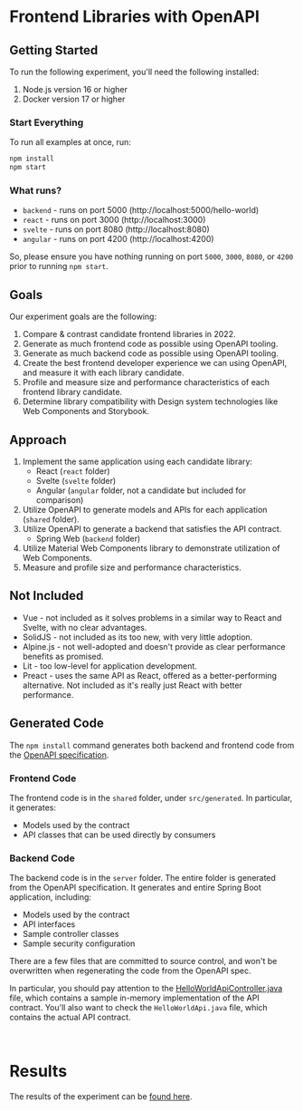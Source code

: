 # Frontend Libraries with OpenAPI

## Getting Started

To run the following experiment, you'll need the following installed:

1. Node.js version 16 or higher
2. Docker version 17 or higher

### Start Everything

To run all examples at once, run:

```bash
npm install
npm start
```

### What runs?

* `backend` - runs on port 5000 (http://localhost:5000/hello-world)
* `react` - runs on port 3000 (http://localhost:3000)
* `svelte` - runs on port 8080 (http://localhost:8080)
* `angular` - runs on port 4200 (http://localhost:4200)

So, please ensure you have nothing running on port `5000`, `3000`, `8080`, or `4200` prior to running `npm start`.

## Goals

Our experiment goals are the following:

1. Compare & contrast candidate frontend libraries in 2022.
2. Generate as much frontend code as possible using OpenAPI tooling.
3. Generate as much backend code as possible using OpenAPI tooling.
4. Create the best frontend developer experience we can using OpenAPI, and measure it with each library candidate.
5. Profile and measure size and performance characteristics of each frontend library candidate.
6. Determine library compatibility with Design system technologies like Web Components and Storybook.

## Approach

1. Implement the same application using each candidate library:
   * React (`react` folder)
   * Svelte (`svelte` folder)
   * Angular (`angular` folder, not a candidate but included for comparison)
2. Utilize OpenAPI to generate models and APIs for each application (`shared` folder).
3. Utilize OpenAPI to generate a backend that satisfies the API contract.
   * Spring Web (`backend` folder)
4. Utilize Material Web Components library to demonstrate utilization of Web Components.
5. Measure and profile size and performance characteristics.

## Not Included

* Vue - not included as it solves problems in a similar way to React and Svelte, with no clear advantages.
* SolidJS - not included as its too new, with very little adoption.
* Alpine.js - not well-adopted and doesn't provide as clear performance benefits as promised.
* Lit - too low-level for application development.
* Preact - uses the same API as React, offered as a better-performing alternative. Not included as it's
  really just React with better performance.

## Generated Code

The `npm install` command generates both backend and frontend code from the [OpenAPI specification](../openapi.yml).

### Frontend Code

The frontend code is in the `shared` folder, under `src/generated`. In particular, it generates:

* Models used by the contract
* API classes that can be used directly by consumers

### Backend Code

The backend code is in the `server` folder. The entire folder is generated from the OpenAPI specification. It generates
and entire Spring Boot application, including:

* Models used by the contract
* API interfaces
* Sample controller classes
* Sample security configuration

There are a few files that are committed to source control, and won't be overwritten when regenerating the code from
the OpenAPI spec.

In particular, you should pay attention to the [HelloWorldApiController.java](server/src/main/java/org/openapitools/api/HelloWorldApiController.java) file, which contains a sample in-memory implementation of the API contract. You'll also want to check the `HelloWorldApi.java` file,
which contains the actual API contract.

<br />

# Results

The results of the experiment can be [found here](./findings.md).
